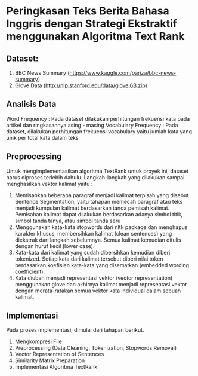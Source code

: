 # Peringkasan Teks Berita Bahasa Inggris dengan Strategi Ekstraktif menggunakan Algoritma Text Rank

## Dataset:
1. BBC News Summary (https://www.kaggle.com/pariza/bbc-news-summary)
2. Glove Data (http://nlp.stanford.edu/data/glove.6B.zip)

## Analisis Data
Word Frequency : Pada dataset dilakukan perhitungan frekuensi kata pada artikel dan ringkasannya asing - masing
Vocabulary Frequency : Pada dataset, dilakukan perhitungan frekuensi vocabulary yaitu jumlah kata yang unik per total kata dalam teks

## Preprocessing
Untuk mengimplementasikan algoritma TextRank untuk proyek ini, dataset harus diproses terlebih dahulu. Langkah-langkah yang dilakukan sampai menghasilkan vektor kalimat yaitu : 
1. Memisahkan beberapa paragraf menjadi kalimat terpisah yang disebut Sentence Segmentation, yaitu tahapan memecah paragraf atau teks menjadi kumpulan kalimat berdasarkan tanda pemisah kalimat. Pemisahan kalimat dapat dilakukan berdasarkan adanya simbol titik, simbol tanda tanya, atau simbol tanda seru
2. Menggunakan kata-kata stopwords dari nltk package dan menghapus karakter khusus, membersihkan kalimat (clean sentences) yang diekstrak dari langkah sebelumnya. Semua kalimat kemudian ditulis dengan huruf kecil (lower case).
 3. Kata-kata dari kalimat yang sudah dibersihkan kemudian diberi tokenized. Setiap kata dari kalimat tersebut diberi nilai token berdasarkan koefisien kata-kata yang disematkan (embedded wording coefficient).
4. Kata diubah menjadi representasi vektor (vector representation) menggunakan glove dan akhirnya kalimat menjadi representasi vektor dengan merata-ratakan semua vektor kata individual dalam sebuah kalimat.

## Implementasi
Pada proses implementasi, dimulai dari tahapan berikut.
1. Mengkompresi File
2. Preprocessing (Data Cleaning, Tokenization, Stopwords Removal)
3. Vector Representation of Sentences
4. Similarity Matrix Preparation
5. Implementasi Algoritma TextRank
